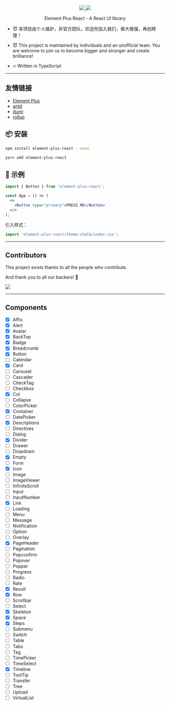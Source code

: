 <p align="center">
  <a href="https://www.npmjs.org/package/element-plus-react">
    <img src="https://img.shields.io/npm/v/element-plus-react.svg">
  </a>
  <a href="https://npmcharts.com/compare/element-plus-react?minimal=true">
    <img src="https://img.shields.io/npm/dm/element-plus-react.svg">
  </a>
  <br>
</p>

<p align="center">Element Plus React - A React UI library</p>

- 😈 本项目由个人维护，非官方团队，欢迎你加入我们，做大做强，再创辉煌！
- 😈 This project is maintained by individuals and an unofficial team. You are welcome to join us to become bigger and stronger and create brilliance!

- 🔥 Written in TypeScript

---

## 友情链接
 - [Element Plus](https://github.com/element-plus/element-plus)
 - [antd](https://github.com/ant-design/ant-design)
 - [dumi](https://github.com/umijs/dumi)
 - [rollup](https://github.com/rollup/rollup)
## 📦 安装

```bash
npm install element-plus-react --save
```

```bash
yarn add element-plus-react
```

## 🔨 示例

```jsx
import { Button } from 'element-plus-react';

const App = () => (
  <>
    <Button type="primary">PRESS ME</Button>
  </>
);
```

引入样式：

```jsx
import 'element-plus-react/theme-chalk/index.css';
```

---
## Contributors

This project exists thanks to all the people who contribute.

And thank you to all our backers! 🙏

<a href="https://github.com/element-plus-react/element-plus-react/graphs/contributors">
  <img src="https://contrib.rocks/image?repo=element-plus-react/element-plus-react" />
</a>

---
## Components

- [x] Affix
- [x] Alert
- [x] Avatar
- [x] BackTop
- [x] Badge
- [x] Breadcrumb
- [x] Button
- [ ] Calendar
- [x] Card
- [ ] Carousel
- [ ] Cascader
- [ ] CheckTag
- [ ] Checkbox
- [x] Col
- [ ] Collapse
- [ ] ColorPicker
- [x] Container
- [ ] DatePicker
- [x] Descriptions
- [ ] Directives
- [ ] Dialog
- [x] Divider
- [ ] Drawer
- [ ] Dropdown
- [x] Empty
- [ ] Form
- [x] Icon
- [ ] Image
- [ ] ImageViewer
- [ ] InfiniteScroll
- [ ] Input
- [ ] InputNumber
- [x] Link
- [ ] Loading
- [ ] Menu
- [ ] Message
- [ ] Notification
- [ ] Option
- [ ] Overlay
- [x] PageHeader
- [ ] Pagination
- [ ] Popconfirm
- [ ] Popover
- [ ] Popper
- [ ] Progress
- [ ] Radio
- [ ] Rate
- [x] Result
- [x] Row
- [ ] Scrollbar
- [ ] Select
- [x] Skeleton
- [x] Space
- [x] Steps
- [ ] Submenu
- [ ] Switch
- [ ] Table
- [ ] Tabs
- [ ] Tag
- [ ] TimePicker
- [ ] TimeSelect
- [x] Timeline
- [ ] ToolTip
- [ ] Transfer
- [ ] Tree
- [ ] Upload
- [ ] VirtualList
